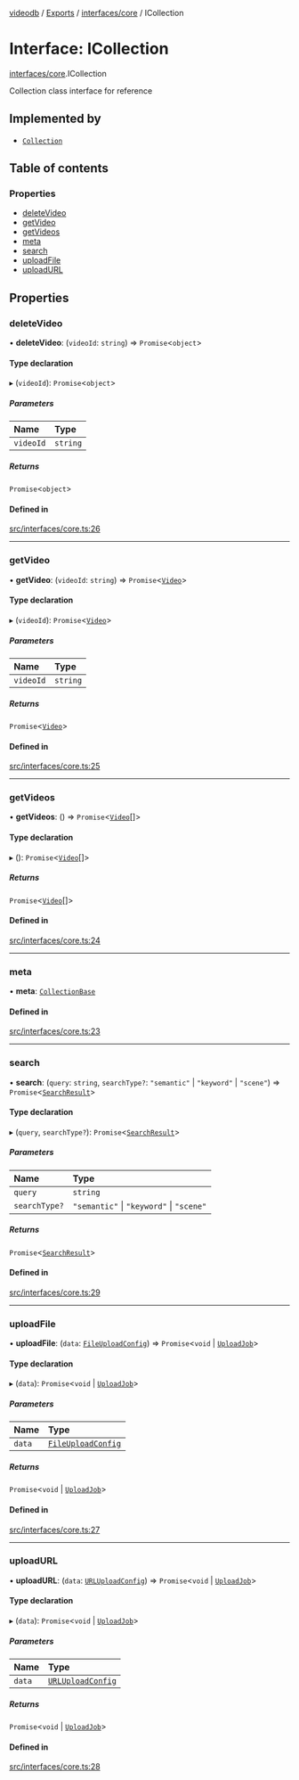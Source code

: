 [videodb](../README.md) / [Exports](../modules.md) / [interfaces/core](../modules/interfaces_core.md) / ICollection

# Interface: ICollection

[interfaces/core](../modules/interfaces_core.md).ICollection

Collection class interface for reference

## Implemented by

- [`Collection`](../classes/core_collection.Collection.md)

## Table of contents

### Properties

- [deleteVideo](interfaces_core.ICollection.md#deletevideo)
- [getVideo](interfaces_core.ICollection.md#getvideo)
- [getVideos](interfaces_core.ICollection.md#getvideos)
- [meta](interfaces_core.ICollection.md#meta)
- [search](interfaces_core.ICollection.md#search)
- [uploadFile](interfaces_core.ICollection.md#uploadfile)
- [uploadURL](interfaces_core.ICollection.md#uploadurl)

## Properties

### deleteVideo

• **deleteVideo**: (`videoId`: `string`) => `Promise`\<`object`\>

#### Type declaration

▸ (`videoId`): `Promise`\<`object`\>

##### Parameters

| Name | Type |
| :------ | :------ |
| `videoId` | `string` |

##### Returns

`Promise`\<`object`\>

#### Defined in

[src/interfaces/core.ts:26](https://github.com/video-db/videodb-node/blob/583396d/src/interfaces/core.ts#L26)

___

### getVideo

• **getVideo**: (`videoId`: `string`) => `Promise`\<[`Video`](../classes/core_video.Video.md)\>

#### Type declaration

▸ (`videoId`): `Promise`\<[`Video`](../classes/core_video.Video.md)\>

##### Parameters

| Name | Type |
| :------ | :------ |
| `videoId` | `string` |

##### Returns

`Promise`\<[`Video`](../classes/core_video.Video.md)\>

#### Defined in

[src/interfaces/core.ts:25](https://github.com/video-db/videodb-node/blob/583396d/src/interfaces/core.ts#L25)

___

### getVideos

• **getVideos**: () => `Promise`\<[`Video`](../classes/core_video.Video.md)[]\>

#### Type declaration

▸ (): `Promise`\<[`Video`](../classes/core_video.Video.md)[]\>

##### Returns

`Promise`\<[`Video`](../classes/core_video.Video.md)[]\>

#### Defined in

[src/interfaces/core.ts:24](https://github.com/video-db/videodb-node/blob/583396d/src/interfaces/core.ts#L24)

___

### meta

• **meta**: [`CollectionBase`](interfaces_core.CollectionBase.md)

#### Defined in

[src/interfaces/core.ts:23](https://github.com/video-db/videodb-node/blob/583396d/src/interfaces/core.ts#L23)

___

### search

• **search**: (`query`: `string`, `searchType?`: ``"semantic"`` \| ``"keyword"`` \| ``"scene"``) => `Promise`\<[`SearchResult`](../classes/core_search_searchResult.SearchResult.md)\>

#### Type declaration

▸ (`query`, `searchType?`): `Promise`\<[`SearchResult`](../classes/core_search_searchResult.SearchResult.md)\>

##### Parameters

| Name | Type |
| :------ | :------ |
| `query` | `string` |
| `searchType?` | ``"semantic"`` \| ``"keyword"`` \| ``"scene"`` |

##### Returns

`Promise`\<[`SearchResult`](../classes/core_search_searchResult.SearchResult.md)\>

#### Defined in

[src/interfaces/core.ts:29](https://github.com/video-db/videodb-node/blob/583396d/src/interfaces/core.ts#L29)

___

### uploadFile

• **uploadFile**: (`data`: [`FileUploadConfig`](types_collection.FileUploadConfig.md)) => `Promise`\<`void` \| [`UploadJob`](../classes/utils_job.UploadJob.md)\>

#### Type declaration

▸ (`data`): `Promise`\<`void` \| [`UploadJob`](../classes/utils_job.UploadJob.md)\>

##### Parameters

| Name | Type |
| :------ | :------ |
| `data` | [`FileUploadConfig`](types_collection.FileUploadConfig.md) |

##### Returns

`Promise`\<`void` \| [`UploadJob`](../classes/utils_job.UploadJob.md)\>

#### Defined in

[src/interfaces/core.ts:27](https://github.com/video-db/videodb-node/blob/583396d/src/interfaces/core.ts#L27)

___

### uploadURL

• **uploadURL**: (`data`: [`URLUploadConfig`](types_collection.URLUploadConfig.md)) => `Promise`\<`void` \| [`UploadJob`](../classes/utils_job.UploadJob.md)\>

#### Type declaration

▸ (`data`): `Promise`\<`void` \| [`UploadJob`](../classes/utils_job.UploadJob.md)\>

##### Parameters

| Name | Type |
| :------ | :------ |
| `data` | [`URLUploadConfig`](types_collection.URLUploadConfig.md) |

##### Returns

`Promise`\<`void` \| [`UploadJob`](../classes/utils_job.UploadJob.md)\>

#### Defined in

[src/interfaces/core.ts:28](https://github.com/video-db/videodb-node/blob/583396d/src/interfaces/core.ts#L28)
